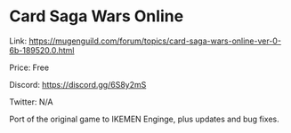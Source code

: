 # Card Saga Wars Online

Link: https://mugenguild.com/forum/topics/card-saga-wars-online-ver-0-6b-189520.0.html

Price: Free

Discord: https://discord.gg/6S8y2mS

Twitter: N/A

Port of the original game to IKEMEN Enginge, plus updates and bug fixes.
